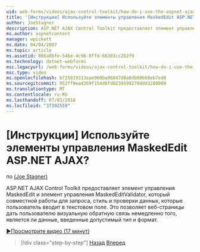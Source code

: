 ```yaml
---
uid: web-forms/videos/ajax-control-toolkit/how-do-i-use-the-aspnet-ajax-maskededit-controls
title: '[Инструкции] Используйте элементы управления MaskedEdit ASP.NET AJAX? | Документы Майкрософт'
author: JoeStagner
description: ASP.NET AJAX Control Toolkit предоставляет элемент управления MaskedEdit и управления MaskedEditValidator, который совместной работы для запроса, стиль и проверки d...
ms.author: aspnetcontent
manager: wpickett
ms.date: 04/04/2007
ms.topic: article
ms.assetid: 806a8bfe-54be-4c96-8ffd-66303cc2b2f9
ms.technology: dotnet-webforms
msc.legacyurl: /web-forms/videos/ajax-control-toolkit/how-do-i-use-the-aspnet-ajax-maskededit-controls
msc.type: video
ms.openlocfilehash: b725819313eae960ba96847d0a8db00668eb7ed0
ms.sourcegitcommit: 953ff9ea4369f154d6fd0239599279ddd3280009
ms.translationtype: MT
ms.contentlocale: ru-RU
ms.lasthandoff: 07/03/2018
ms.locfileid: "37392559"
---
```

<a name="how-do-i-use-the-aspnet-ajax-maskededit-controls"></a>[Инструкции] Используйте элементы управления MaskedEdit ASP.NET AJAX?
====================
по [(Joe Stagner)](https://github.com/JoeStagner)

ASP.NET AJAX Control Toolkit предоставляет элемент управления MaskedEdit и элемент управления MaskedEditValidator, который совместной работы для запроса, стиль и проверки данных, которые пользователь вводит в текстовом поле. Это позволяет веб-страницы дать пользователю визуальную обратную связь немедленно того, является ли данные, введенные допустимый тип и формат.

[&#9654;Просмотрите видео (17 минут)](https://channel9.msdn.com/Blogs/ASP-NET-Site-Videos/how-do-i-use-the-aspnet-ajax-maskededit-controls)

> [!div class="step-by-step"]
> [Назад](how-do-i-use-the-aspnet-ajax-dropdown-control.md)
> [Вперед](how-do-i-use-the-aspnet-ajax-mutuallyexclusive-checkbox-extender.md)
